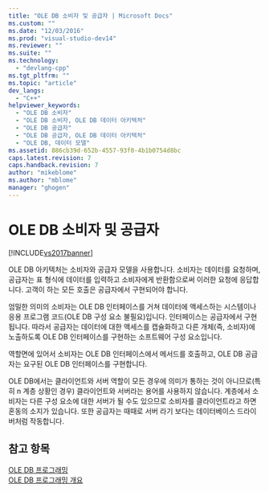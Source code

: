 ```yaml
---
title: "OLE DB 소비자 및 공급자 | Microsoft Docs"
ms.custom: ""
ms.date: "12/03/2016"
ms.prod: "visual-studio-dev14"
ms.reviewer: ""
ms.suite: ""
ms.technology: 
  - "devlang-cpp"
ms.tgt_pltfrm: ""
ms.topic: "article"
dev_langs: 
  - "C++"
helpviewer_keywords: 
  - "OLE DB 소비자"
  - "OLE DB 소비자, OLE DB 데이터 아키텍처"
  - "OLE DB 공급자"
  - "OLE DB 공급자, OLE DB 데이터 아키텍처"
  - "OLE DB, 데이터 모델"
ms.assetid: 886cb39d-652b-4557-93f0-4b1b0754d8bc
caps.latest.revision: 7
caps.handback.revision: 7
author: "mikeblome"
ms.author: "mblome"
manager: "ghogen"
---
```

# OLE DB 소비자 및 공급자
[!INCLUDE[vs2017banner](../../assembler/inline/includes/vs2017banner.md)]

OLE DB 아키텍처는 소비자와 공급자 모델을 사용합니다.  소비자는 데이터를 요청하며,  공급자는 표 형식에 데이터를 입력하고 소비자에게 반환함으로써 이러한 요청에 응답합니다.  고객이 하는 모든 호출은 공급자에서 구현되어야 합니다.  
  
 엄밀한 의미의 소비자는 OLE DB 인터페이스를 거쳐 데이터에 액세스하는 시스템이나 응용 프로그램 코드\(OLE DB 구성 요소 불필요\)입니다.  인터페이스는 공급자에서 구현됩니다.  따라서 공급자는 데이터에 대한 액세스를 캡슐화하고 다른 개체\(즉, 소비자\)에 노출하도록 OLE DB 인터페이스를 구현하는 소프트웨어 구성 요소입니다.  
  
 역할면에 있어서 소비자는 OLE DB 인터페이스에서 메서드를 호출하고, OLE DB 공급자는 요구된 OLE DB 인터페이스를 구현합니다.  
  
 OLE DB에서는 클라이언트와 서버 역할이 모든 경우에 의미가 통하는 것이 아니므로\(특히 n 계층 상황인 경우\) 클라이언트와 서버라는 용어를 사용하지 않습니다.  계층에서 소비자는 다른 구성 요소에 대한 서버가 될 수도 있으므로 소비자를 클라이언트라고 하면 혼동의 소지가 있습니다.  또한 공급자는 때때로 서버 라기 보다는 데이터베이스 드라이버처럼 작동합니다.  
  
## 참고 항목  
 [OLE DB 프로그래밍](../../data/oledb/ole-db-programming.md)   
 [OLE DB 프로그래밍 개요](../../data/oledb/ole-db-programming-overview.md)